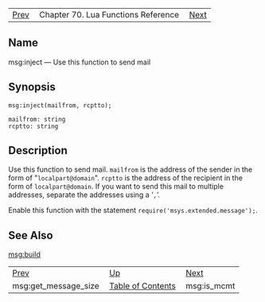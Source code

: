 |     |     |     |
| --- | --- | --- |
| [Prev](lua.ref.msg_get_message_size)  | Chapter 70. Lua Functions Reference |  [Next](lua.ref.msg_is_mcmt) |

<a name="lua.ref.msg_inject"></a>
## Name

msg:inject — Use this function to send mail

<a name="idp16806384"></a>
## Synopsis

`msg:inject(mailfrom, rcptto);`

```
mailfrom: string
rcptto: string
```
<a name="idp16809376"></a>
## Description

Use this function to send mail. `mailfrom` is the address of the sender in the form of "`localpart@domain`". `rcptto` is the address of the recipient in the form of `localpart@domain`. If you want to send this mail to multiple addresses, separate the addresses using a ‘`,`’.

Enable this function with the statement `require('msys.extended.message');`.

<a name="idp16814592"></a>
## See Also

[msg:build](lua.ref.msg_build "msg:build")

|     |     |     |
| --- | --- | --- |
| [Prev](lua.ref.msg_get_message_size)  | [Up](lua.function.details) |  [Next](lua.ref.msg_is_mcmt) |
| msg:get_message_size  | [Table of Contents](index) |  msg:is_mcmt |

